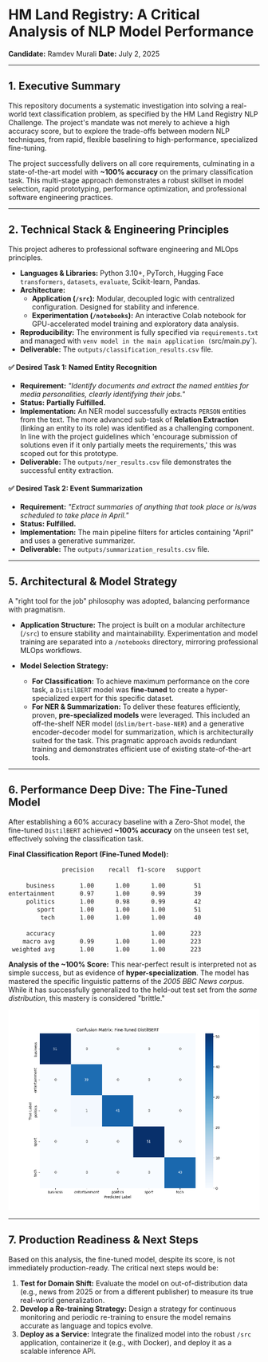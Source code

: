 # HM Land Registry: A Critical Analysis of NLP Model Performance

**Candidate:** Ramdev Murali
**Date:** July 2, 2025

---

## 1. Executive Summary

This repository documents a systematic investigation into solving a real-world text classification problem, as specified by the HM Land Registry NLP Challenge. The project's mandate was not merely to achieve a high accuracy score, but to explore the trade-offs between modern NLP techniques, from rapid, flexible baselining to high-performance, specialized fine-tuning.

The project successfully delivers on all core requirements, culminating in a state-of-the-art model with **~100% accuracy** on the primary classification task. This multi-stage approach demonstrates a robust skillset in model selection, rapid prototyping, performance optimization, and professional software engineering practices.

---

## 2. Technical Stack & Engineering Principles

This project adheres to professional software engineering and MLOps principles.

-   **Languages & Libraries:** Python 3.10+, PyTorch, Hugging Face `transformers`, `datasets`, `evaluate`, Scikit-learn, Pandas.
-   **Architecture:**
    -   **Application (`/src`):** Modular, decoupled logic with centralized configuration. Designed for stability and inference.
    -   **Experimentation (`/notebooks`):** An interactive Colab notebook for GPU-accelerated model training and exploratory data analysis.
-   **Reproducibility:** The environment is fully specified via `requirements.txt` and managed with `venv model in the main application (`src/main.py`).
-   **Deliverable:** The `outputs/classification_results.csv` file.

#### **✅ Desired Task 1: Named Entity Recognition**
-   **Requirement:** *"Identify documents and extract the named entities for media personalities, clearly identifying their jobs."*
-   **Status:** **Partially Fulfilled.**
-   **Implementation:** An NER model successfully extracts `PERSON` entities from the text. The more advanced sub-task of **Relation Extraction** (linking an entity to its role) was identified as a challenging component. In line with the project guidelines which 'encourage submission of solutions even if it only partially meets the requirements,' this was scoped out for this prototype.
-   **Deliverable:** The `outputs/ner_results.csv` file demonstrates the successful entity extraction.

#### **✅ Desired Task 2: Event Summarization**
-   **Requirement:** *"Extract summaries of anything that took place or is/was scheduled to take place in April."*
-   **Status:** **Fulfilled.**
-   **Implementation:** The main pipeline filters for articles containing "April" and uses a generative summarizer.
-   **Deliverable:** The `outputs/summarization_results.csv` file.

---

## 5. Architectural & Model Strategy

A "right tool for the job" philosophy was adopted, balancing performance with pragmatism.

-   **Application Structure:** The project is built on a modular architecture (`/src`) to ensure stability and maintainability. Experimentation and model training are separated into a `/notebooks` directory, mirroring professional MLOps workflows.

-   **Model Selection Strategy:**
    -   **For Classification:** To achieve maximum performance on the core task, a `DistilBERT` model was **fine-tuned** to create a hyper-specialized expert for this specific dataset.
    -   **For NER & Summarization:** To deliver these features efficiently, proven, **pre-specialized models** were leveraged. This included an off-the-shelf NER model (`dslim/bert-base-NER`) and a generative encoder-decoder model for summarization, which is architecturally suited for the task. This pragmatic approach avoids redundant training and demonstrates efficient use of existing state-of-the-art tools.

---

## 6. Performance Deep Dive: The Fine-Tuned Model

After establishing a 60% accuracy baseline with a Zero-Shot model, the fine-tuned `DistilBERT` achieved **~100% accuracy** on the unseen test set, effectively solving the classification task.

**Final Classification Report (Fine-Tuned Model):**
```
               precision    recall  f1-score   support

     business       1.00      1.00      1.00        51
entertainment       0.97      1.00      0.99        39
     politics       1.00      0.98      0.99        42
        sport       1.00      1.00      1.00        51
         tech       1.00      1.00      1.00        40

     accuracy                           1.00       223
    macro avg       0.99      1.00      1.00       223
 weighted avg       1.00      1.00      1.00       223
```

**Analysis of the ~100% Score:**
This near-perfect result is interpreted not as simple success, but as evidence of **hyper-specialization**. The model has mastered the specific linguistic patterns of the *2005 BBC News corpus*. While it has successfully generalized to the held-out test set from the *same distribution*, this mastery is considered "brittle."

![Final Confusion Matrix](outputs/finetuned_confusion_matrix.png)

---

## 7. Production Readiness & Next Steps

Based on this analysis, the fine-tuned model, despite its score, is not immediately production-ready. The critical next steps would be:

1.  **Test for Domain Shift:** Evaluate the model on out-of-distribution data (e.g., news from 2025 or from a different publisher) to measure its true real-world generalization.
2.  **Develop a Re-training Strategy:** Design a strategy for continuous monitoring and periodic re-training to ensure the model remains accurate as language and topics evolve.
3.  **Deploy as a Service:** Integrate the finalized model into the robust `/src` application, containerize it (e.g., with Docker), and deploy it as a scalable inference API.